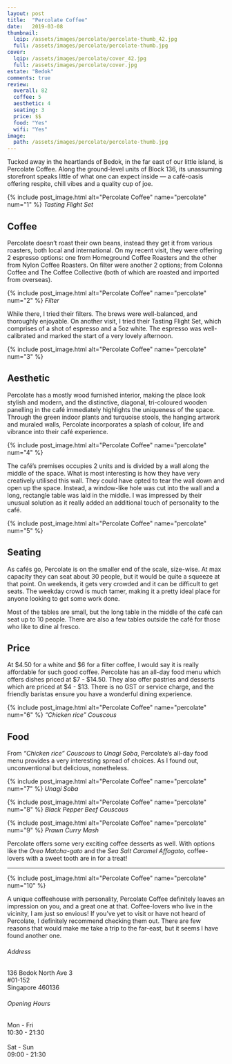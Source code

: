 ```yaml
---
layout: post
title:  "Percolate Coffee"
date:   2019-03-08
thumbnail:
  lqip: /assets/images/percolate/percolate-thumb_42.jpg
  full: /assets/images/percolate/percolate-thumb.jpg
cover:
  lqip: /assets/images/percolate/cover_42.jpg
  full: /assets/images/percolate/cover.jpg
estate: "Bedok"
comments: true
review:
  overall: 82
  coffee: 5
  aesthetic: 4
  seating: 3
  price: $$
  food: "Yes"
  wifi: "Yes"
image:
  path: /assets/images/percolate/percolate-thumb.jpg
---
```


Tucked away in the heartlands of Bedok, in the far east of our little island, is Percolate Coffee<!--more-->. Along the ground-level units of Block 136, its unassuming storefront speaks little of what one can expect inside — a café-oasis offering respite, chill vibes and a quality cup of joe.

{% include post_image.html
  alt="Percolate Coffee"
  name="percolate"
  num="1"
%}
_Tasting Flight Set_

## Coffee
Percolate doesn’t roast their own beans, instead they get it from various roasters, both local and international. On my recent visit, they were offering 2 espresso options: one from Homeground Coffee Roasters and the other from Nylon Coffee Roasters. On filter were another 2 options; from Colonna Coffee and The Coffee Collective (both of which are roasted and imported from overseas).

{% include post_image.html
  alt="Percolate Coffee"
  name="percolate"
  num="2"
%}
_Filter_

While there, I tried their filters. The brews were well-balanced, and thoroughly enjoyable. On another visit, I tried their Tasting Flight Set, which comprises of a shot of espresso and a 5oz white. The espresso was well-calibrated and marked the start of a very lovely afternoon.

{% include post_image.html
  alt="Percolate Coffee"
  name="percolate"
  num="3"
%}

## Aesthetic
Percolate has a mostly wood furnished interior, making the place look stylish and modern, and the distinctive, diagonal, tri-coloured wooden panelling in the café immediately highlights the uniqueness of the space. Through the green indoor plants and turquoise stools, the hanging artwork and muraled walls, Percolate incorporates a splash of colour, life and vibrance into their café experience.

{% include post_image.html
  alt="Percolate Coffee"
  name="percolate"
  num="4"
%}

The café’s premises occupies 2 units and is divided by a wall along the middle of the space. What is most interesting is how they have very creatively utilised this wall. They could have opted to tear the wall down and open up the space. Instead, a window-like hole was cut into the wall and a long, rectangle table was laid in the middle. I was impressed by their unusual solution as it really added an additional touch of personality to the café.

{% include post_image.html
  alt="Percolate Coffee"
  name="percolate"
  num="5"
%}

## Seating
As cafés go, Percolate is on the smaller end of the scale, size-wise. At max capacity they can seat about 30 people, but it would be quite a squeeze at that point. On weekends, it gets very crowded and it can be difficult to get seats. The weekday crowd is much tamer, making it a pretty ideal place for anyone looking to get some work done.

Most of the tables are small, but the long table in the middle of the café can seat up to 10 people. There are also a few tables outside the café for those who like to dine al fresco.

## Price
At $4.50 for a white and $6 for a filter coffee, I would say it is really affordable for such good coffee. Percolate has an all-day food menu which offers dishes priced at $7 - $14.50. They also offer pastries and desserts which are priced at $4 - $13. There is no GST or service charge, and the friendly baristas ensure you have a wonderful dining experience.

{% include post_image.html
  alt="Percolate Coffee"
  name="percolate"
  num="6"
%}
_“Chicken rice” Couscous_

## Food
From _“Chicken rice” Couscous_ to _Unagi Soba_, Percolate’s all-day food menu provides a very interesting spread of choices. As I found out, unconventional but delicious, nonetheless.

{% include post_image.html
  alt="Percolate Coffee"
  name="percolate"
  num="7"
%}
_Unagi Soba_

{% include post_image.html
  alt="Percolate Coffee"
  name="percolate"
  num="8"
%}
_Black Pepper Beef Couscous_

{% include post_image.html
  alt="Percolate Coffee"
  name="percolate"
  num="9"
%}
_Prawn Curry Mash_

Percolate offers some very exciting coffee desserts as well. With options like the _Oreo Matcha-gato_ and the _Sea Salt Caramel Affogato_, coffee-lovers with a sweet tooth are in for a treat!

<hr class="text-divider">

{% include post_image.html
  alt="Percolate Coffee"
  name="percolate"
  num="10"
%}

A unique coffeehouse with personality, Percolate Coffee definitely leaves an impression on you, and a great one at that. Coffee-lovers who live in the vicinity, I am just so envious! If you’ve yet to visit or have not heard of Percolate, I definitely recommend checking them out. There are few reasons that would make me take a trip to the far-east, but it seems I have found another one.

<div class="info">
  <div class="info__address">
    <h6>Address</h6>
    <p>
      136 Bedok North Ave 3<!--
      --><br>
      #01-152<!--
      --><br>
      Singapore 460136
    </p>
  </div>
  <div class="info__opening">
    <h6>Opening Hours</h6>
    <p>
      Mon - Fri
      <br>
      10:30 - 21:30
      <br><br>
      Sat - Sun
      <br>
      09:00 - 21:30
    </p>
  </div>
</div>